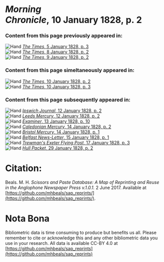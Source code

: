 # *Morning Chronicle*, 10 January 1828, p. 2  
  
### Content from this page previously appeared in:  
![Hand](http://scissorsandpaste.net/wp-content/uploads/2017/06/smallhandpointer.png) [*The Times*, 5 January 1828, p. 3](https://mhbeals.github.io/sap_html/The-Times/The-Times-5-January-1828-p-3)  
![Hand](http://scissorsandpaste.net/wp-content/uploads/2017/06/smallhandpointer.png) [*The Times*, 8 January 1828, p. 2](https://mhbeals.github.io/sap_html/The-Times/The-Times-8-January-1828-p-2)  
![Hand](http://scissorsandpaste.net/wp-content/uploads/2017/06/smallhandpointer.png) [*The Times*, 9 January 1828, p. 2](https://mhbeals.github.io/sap_html/The-Times/The-Times-9-January-1828-p-2)  
  
### Content from this page simeltaneously appeared in:  
![Hand](http://scissorsandpaste.net/wp-content/uploads/2017/06/smallhandpointer.png) [*The Times*, 10 January 1828, p. 2](https://mhbeals.github.io/sap_html/The-Times/The-Times-10-January-1828-p-2)  
![Hand](http://scissorsandpaste.net/wp-content/uploads/2017/06/smallhandpointer.png) [*The Times*, 10 January 1828, p. 3](https://mhbeals.github.io/sap_html/The-Times/The-Times-10-January-1828-p-3)  
  
### Content from this page subsequently appeared in:  
![Hand](http://scissorsandpaste.net/wp-content/uploads/2017/06/smallhandpointer.png) [*Ipswich Journal*, 12 January 1828, p. 2](https://mhbeals.github.io/sap_html/Ipswich-Journal/Ipswich-Journal-12-January-1828-p-2)  
![Hand](http://scissorsandpaste.net/wp-content/uploads/2017/06/smallhandpointer.png) [*Leeds Mercury*, 12 January 1828, p. 2](https://mhbeals.github.io/sap_html/Leeds-Mercury/Leeds-Mercury-12-January-1828-p-2)  
![Hand](http://scissorsandpaste.net/wp-content/uploads/2017/06/smallhandpointer.png) [*Examiner*, 13 January 1828, p. 10](https://mhbeals.github.io/sap_html/Examiner/Examiner-13-January-1828-p-10)  
![Hand](http://scissorsandpaste.net/wp-content/uploads/2017/06/smallhandpointer.png) [*Caledonian Mercury*, 14 January 1828, p. 2](https://mhbeals.github.io/sap_html/Caledonian-Mercury/Caledonian-Mercury-14-January-1828-p-2)  
![Hand](http://scissorsandpaste.net/wp-content/uploads/2017/06/smallhandpointer.png) [*Bristol Mercury*, 14 January 1828, p. 1](https://mhbeals.github.io/sap_html/Bristol-Mercury/Bristol-Mercury-14-January-1828-p-1)  
![Hand](http://scissorsandpaste.net/wp-content/uploads/2017/06/smallhandpointer.png) [*Belfast News-Letter*, 15 January 1828, p. 1](https://mhbeals.github.io/sap_html/Belfast-News-Letter/Belfast-News-Letter-15-January-1828-p-1)  
![Hand](http://scissorsandpaste.net/wp-content/uploads/2017/06/smallhandpointer.png) [*Trewman's Exeter Flying Post*, 17 January 1828, p. 3](https://mhbeals.github.io/sap_html/Trewman's-Exeter-Flying-Post/Trewman's-Exeter-Flying-Post-17-January-1828-p-3)  
![Hand](http://scissorsandpaste.net/wp-content/uploads/2017/06/smallhandpointer.png) [*Hull Packet*, 29 January 1828, p. 2](https://mhbeals.github.io/sap_html/Hull-Packet/Hull-Packet-29-January-1828-p-2)  


# Citation: 

Beals. M. H. *Scissors and Paste Database: A Map of Reprinting and Reuse in the Anglophone Newspaper Press v.1.0.1.* 2 June 2017. Available at [https://github.com/mhbeals/sap_reprints/](https://github.com/mhbeals/sap_reprints/). 

# Nota Bona

Bibliometric data is time consuming to produce but benefits us all. Please remember to cite or acknowledge this and any other bibliometric data you use in your research. All data is available CC-BY 4.0 at [https://github.com/mhbeals/sap_reprints](https://github.com/mhbeals/sap_reprints)